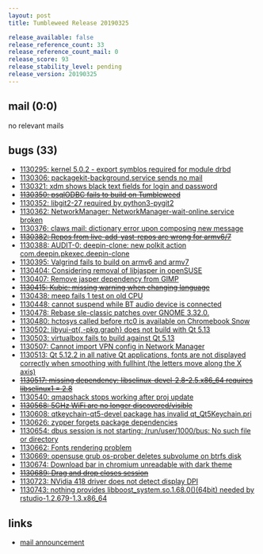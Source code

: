 ```yaml
---
layout: post
title: Tumbleweed Release 20190325

release_available: false
release_reference_count: 33
release_reference_count_mail: 0
release_score: 93
release_stability_level: pending
release_version: 20190325
---
```


## mail (0:0)

no relevant mails

## bugs (33)

<!--more-->

- [1130295: kernel 5.0.2 - export symblos required for module drbd](https://bugzilla.opensuse.org/show_bug.cgi?id=1130295)
- [1130306: packagekit-background.service sends no mail](https://bugzilla.opensuse.org/show_bug.cgi?id=1130306)
- [1130321: xdm shows black text fields for login and password](https://bugzilla.opensuse.org/show_bug.cgi?id=1130321)
- ~~[1130350: psqlODBC fails to build on Tumbleweed](https://bugzilla.opensuse.org/show_bug.cgi?id=1130350)~~
- [1130352: libgit2-27 required by python3-pygit2](https://bugzilla.opensuse.org/show_bug.cgi?id=1130352)
- [1130362: NetworkManager: NetworkManager-wait-online.service broken](https://bugzilla.opensuse.org/show_bug.cgi?id=1130362)
- [1130376: claws mail: dictionary error upon composing new message](https://bugzilla.opensuse.org/show_bug.cgi?id=1130376)
- ~~[1130382: Repos from live-add-yast-repos are wrong for armv6/7](https://bugzilla.opensuse.org/show_bug.cgi?id=1130382)~~
- [1130388: AUDIT-0: deepin-clone: new polkit action com.deepin.pkexec.deepin-clone](https://bugzilla.opensuse.org/show_bug.cgi?id=1130388)
- [1130395: Valgrind fails to build on armv6 and armv7](https://bugzilla.opensuse.org/show_bug.cgi?id=1130395)
- [1130404: Considering removal of libjasper in openSUSE](https://bugzilla.opensuse.org/show_bug.cgi?id=1130404)
- [1130407: Remove jasper dependency from GIMP](https://bugzilla.opensuse.org/show_bug.cgi?id=1130407)
- ~~[1130415: Kubic: missing warning when changing language](https://bugzilla.opensuse.org/show_bug.cgi?id=1130415)~~
- [1130438: meep fails 1 test on old CPU](https://bugzilla.opensuse.org/show_bug.cgi?id=1130438)
- [1130448: cannot suspend while BT audio device is connected](https://bugzilla.opensuse.org/show_bug.cgi?id=1130448)
- [1130478: Rebase sle-classic patches over GNOME 3.32.0.](https://bugzilla.opensuse.org/show_bug.cgi?id=1130478)
- [1130480: hctosys called before rtc0 is available on Chromebook Snow](https://bugzilla.opensuse.org/show_bug.cgi?id=1130480)
- [1130502: libyui-qt{,-pkg,graph} does not build with Qt 5.13](https://bugzilla.opensuse.org/show_bug.cgi?id=1130502)
- [1130503: virtualbox fails to build against Qt 5.13](https://bugzilla.opensuse.org/show_bug.cgi?id=1130503)
- [1130507: Cannot import VPN config in Network Manager](https://bugzilla.opensuse.org/show_bug.cgi?id=1130507)
- [1130513: Qt 5.12.2 in all native Qt applications, fonts are not displayed correctly when smoothing with fullhint (the letters move along the X axis)](https://bugzilla.opensuse.org/show_bug.cgi?id=1130513)
- ~~[1130517: missing dependency: libselinux-devel-2.8-2.5.x86_64 requires libselinux1 = 2.8](https://bugzilla.opensuse.org/show_bug.cgi?id=1130517)~~
- [1130540: qmapshack stops working after proj update](https://bugzilla.opensuse.org/show_bug.cgi?id=1130540)
- ~~[1130568: 5GHz WiFi are no longer discovered/visible](https://bugzilla.opensuse.org/show_bug.cgi?id=1130568)~~
- [1130608: qtkeychain-qt5-devel package has invalid qt_Qt5Keychain.pri](https://bugzilla.opensuse.org/show_bug.cgi?id=1130608)
- [1130626: zypper forgets package dependencies](https://bugzilla.opensuse.org/show_bug.cgi?id=1130626)
- [1130654: dbus session is not starting: /run/user/1000/bus: No such file or directory](https://bugzilla.opensuse.org/show_bug.cgi?id=1130654)
- [1130662: Fonts rendering problem](https://bugzilla.opensuse.org/show_bug.cgi?id=1130662)
- [1130669: opensuse grub os-prober deletes subvolume on btrfs disk](https://bugzilla.opensuse.org/show_bug.cgi?id=1130669)
- [1130674: Download bar in chromium unreadable with dark theme](https://bugzilla.opensuse.org/show_bug.cgi?id=1130674)
- ~~[1130689: Drag and drop closes session](https://bugzilla.opensuse.org/show_bug.cgi?id=1130689)~~
- [1130723: NVidia 418 driver does not detect display DPI](https://bugzilla.opensuse.org/show_bug.cgi?id=1130723)
- [1130743: nothing provides libboost_system.so.1.68.0()(64bit) needed by rstudio-1.2.679-1.3.x86_64](https://bugzilla.opensuse.org/show_bug.cgi?id=1130743)



## links

- [mail announcement](https://lists.opensuse.org/opensuse-factory/2019-03/msg00365.html)

